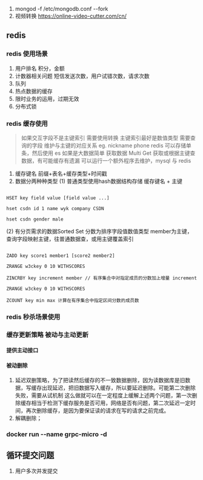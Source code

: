 1. mongod -f /etc/mongodb.conf --fork
2. 视频转换 https://online-video-cutter.com/cn/


## redis

### redis 使用场景

1. 用户排名 积分，金额
2. 计数器相关问题 短信发送次数，用户试错次数，请求次数
3. 队列
4. 热点数据的缓存
5. 限时业务的运用，过期无效
6. 分布式锁

### redis 缓存使用

> 如果交互字段不是主键索引 需要使用转换 主键索引最好是数值类型
> 需要查询的字段 维护与主键的对应关系 eg. nickname phone
> redis 可以存储单条，然后使用 es 如果是大数据简单
> 获取数据 Multi Get 获取或根据主键查数据，有可能缓存有遗漏
> 可以运行一个额外程序去维护，mysql 与 redis

1. 缓存键名 前缀+表名+缓存类型+时间戳
2. 数据分两种种类型
   (1) 普通类型使用hash数据结构存储 缓存键名 + 主键

```shell

HSET key field value [field value ...]

hset csdn id 1 name wyk company CSDN

hset csdn gender male

```

(2) 有分页需求的数据Sorted Set 分数为排序字段值数值类型 member为主键，查询字段映射主键，往普通数据查，或用主键覆盖索引

```shell

ZADD key score1 member1 [score2 member2] 

ZRANGE w3ckey 0 10 WITHSCORES

ZINCRBY key increment member // 有序集合中对指定成员的分数加上增量 increment

ZRANGE w3ckey 0 10 WITHSCORES

ZCOUNT key min max 计算在有序集合中指定区间分数的成员数

```

### redis 秒杀场景使用

### 缓存更新策略 被动与主动更新

#### 提供主动接口

#### 被动删除

1. 延迟双删策略，为了把读然后缓存的不一致数据删除，因为读数据库是旧数据，写缓存出现延迟，把旧数据写入缓存，所以要延迟删除。可能第二次删除失败，需要从试机制
   这么做就可以在一定程度上缓解上述两个问题，第一次删除缓存相当于检测下缓存服务是否可用，网络是否有问题，第二次延迟一定时间，再次删除缓存，是因为要保证读的请求在写的请求之前完成。
2. 解耦删除；

### docker run --name grpc-micro -d


## 循环提交问题
1. 用户多次并发提交